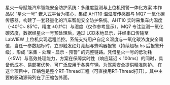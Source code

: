  星火一号赋能汽车智能安全防护系统：多维度监测与上位机预警一体化方案
本作品以 “星火一号” 嵌入式平台为核心，集成 AHT10 温湿度传感器与 MQ7 一氧化碳传感器，构建了一套轻量化的汽车智能安全防护系统。AHT10 实时采集车内温度（-40℃~ 85℃，精度 ±0.1℃）与湿度（仅作参考显示），MQ7 专注监测一氧化碳浓度，数据经星火一号预处理后，通过 LCD本地显示，并经串口传输至 LabVIEW 上位机实现远程监控。系统支持用户自定义温度与一氧化碳浓度安全阈值，当任一参数超标时，立即触发红灯亮起与蜂鸣器报警（持续超标 5s 后报警升级），形成 “采集 - 处理 - 显示 - 预警” 的完整链路。凭借星火一号的低功耗（<5W）与高效处理能力，方案在保障实时性（响应延迟 < 100ms）的同时，具备低成本、易部署优势，可广泛应用于各类车辆，为驾乘安全提供精准防护。
在这个项目中，压缩包是整个RT-Thread工程（可直接用RT-Thread打开）。其中主要的驱动源码列在了压缩包外面。

